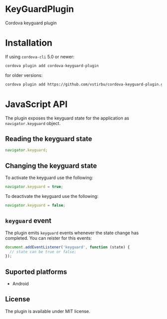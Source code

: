 # KeyGuardPlugin

Cordova keyguard plugin

# Installation

If using `cordova-cli` 5.0 or newer:

```bash
cordova plugin add cordova-keyguard-plugin
```

for older versions:

```bash
cordova plugin add https://github.com/vstirbu/cordova-keyguard-plugin.git
```

# JavaScript API

The plugin exposes the keyguard state for the application as `navigator.keyguard` object.

## Reading the keyguard state

```javascript
navigator.keyguard;
```

## Changing the keyguard state

To activate the keyguard use the following:

```javascript
navigator.keyguard = true;
```

To deactivate the keyguard use the following:

```javascript
navigator.keyguard = false;
```

## `keyguard` event

The plugin emits `keyguard` events whenever the state change has completed. You can reister for this events:

```javascript
document.addEventListener('keyguard', function (state) {
  // state can be true or false;
});
```

## Suported platforms

* Android

## License

The plugin is available under MIT license.